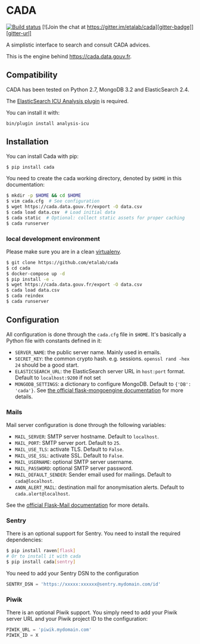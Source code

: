 # CADA

[![Build status][circleci-badge]][circleci-url]
[![Join the chat at https://gitter.im/etalab/cada][gitter-badge]][gitter-url]


A simplistic interface to search and consult CADA advices.

This is the engine behind https://cada.data.gouv.fr.

## Compatibility

CADA has been tested on Python 2.7, MongoDB 3.2 and ElasticSearch 2.4.

The [ElasticSearch ICU Analysis plugin](https://www.elastic.co/guide/en/elasticsearch/plugins/2.4/analysis-icu.html) is required.

You can install it with:

```console
bin/plugin install analysis-icu
```

## Installation

You can install Cada with pip:

```bash
$ pip install cada
```

You need to create the cada working directory, denoted by ``$HOME`` in this documentation:

```bash
$ mkdir -p $HOME && cd $HOME
$ vim cada.cfg  # See configuration
$ wget https://cada.data.gouv.fr/export -O data.csv
$ cada load data.csv  # Load initial data
$ cada static  # Optional: collect static assets for proper caching
$ cada runserver
```

### local development environment

Please make sure you are in a clean [virtualenv](https://virtualenv.pypa.io/en/stable/).

```bash
$ git clone https://github.com/etalab/cada
$ cd cada
$ docker-compose up -d
$ pip install -e .
$ wget https://cada.data.gouv.fr/export -O data.csv
$ cada load data.csv
$ cada reindex
$ cada runserver
```


## Configuration
All configuration is done through the ``cada.cfg`` file in ``$HOME``.
It's basically a Python file with constants defined in it:

* ``SERVER_NAME``: the public server name. Mainly used in emails.
* ``SECRET_KEY``: the common crypto hash. e.g. sessions. `openssl rand -hex 24` should be a good start.
* ``ELASTICSEARCH_URL``: the ElasticSearch server URL in ``host:port`` format. Default to ``localhost:9200`` if not set
* ``MONGODB_SETTINGS``: a dictionary to configure MongoDB. Default to ``{'DB': 'cada'}``. See [the official flask-mongoengine documentation](https://flask-mongoengine.readthedocs.org/en/latest/) for more details.

### Mails

Mail server configuration is done through the following variables:

* ``MAIL_SERVER``: SMTP server hostname. Default to ``localhost``.
* ``MAIL_PORT``: SMTP server port. Default to ``25``.
* ``MAIL_USE_TLS``: activate TLS. Default to ``False``.
* ``MAIL_USE_SSL``: activate SSL. Default to ``False``.
* ``MAIL_USERNAME``: optional SMTP server username.
* ``MAIL_PASSWORD``: optional SMTP server password.
* ``MAIL_DEFAULT_SENDER``: Sender email used for mailings. Default to ``cada@localhost``.
* ``ANON_ALERT_MAIL``: destination mail for anonymisation alerts. Default to ``cada.alert@localhost``.

See the [official Flask-Mail documentation](http://pythonhosted.org/flask-mail/#configuring-flask-mail) for more details.

### Sentry

There is an optional support for Sentry.
You need to install the required dependencies:

```bash
$ pip install raven[flask]
# Or to install it with cada
$ pip install cada[sentry]
```

You need to add your Sentry DSN to the configuration

```python
SENTRY_DSN = 'https://xxxxx:xxxxxx@sentry.mydomain.com/id'
```


### Piwik

There is an optional Piwik support.
You simply need to add your Piwik server URL and your Piwik project ID to the configuration:

```python
PIWIK_URL = 'piwik.mydomain.com'
PIWIK_ID = X
```

[circleci-url]: https://circleci.com/gh/etalab/cada
[circleci-badge]: https://circleci.com/gh/etalab/cada.svg?style=shield
[gitter-badge]: https://badges.gitter.im/Join%20Chat.svg
[gitter-url]: https://gitter.im/etalab/cada
